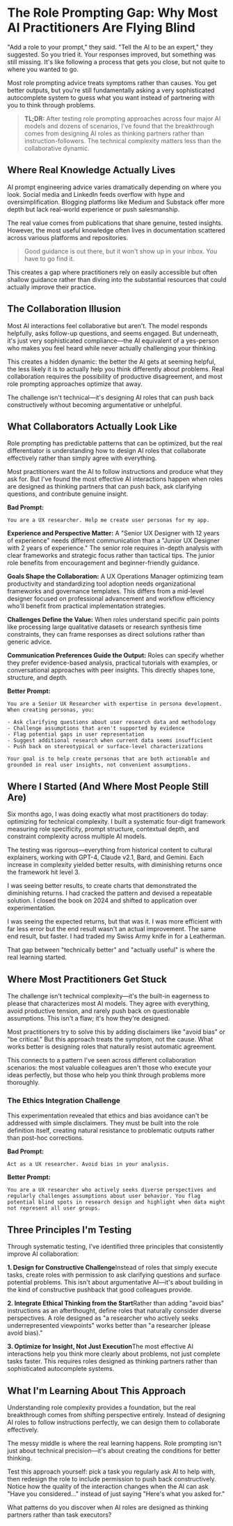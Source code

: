 # The Role Prompting Gap: Why Most AI Practitioners Are Flying Blind

"Add a role to your prompt," they said. "Tell the AI to be an expert," they suggested. So you tried it. Your responses improved, but something was still missing. It's like following a process that gets you close, but not quite to where you wanted to go.

Most role prompting advice treats symptoms rather than causes. You get better outputs, but you're still fundamentally asking a very sophisticated autocomplete system to guess what you want instead of partnering with you to think through problems.

> **TL;DR:** After testing role prompting approaches across four major AI models and dozens of scenarios, I've found that the breakthrough comes from designing AI roles as thinking partners rather than instruction-followers. The technical complexity matters less than the collaborative dynamic.

## Where Real Knowledge Actually Lives

AI prompt engineering advice varies dramatically depending on where you look. Social media and LinkedIn feeds overflow with hype and oversimplification. Blogging platforms like Medium and Substack offer more depth but lack real-world experience or push salesmanship.

The real value comes from publications that share genuine, tested insights. However, the most useful knowledge often lives in documentation scattered across various platforms and repositories.

> Good guidance is out there, but it won't show up in your inbox. You have to go find it.

This creates a gap where practitioners rely on easily accessible but often shallow guidance rather than diving into the substantial resources that could actually improve their practice.

## **The Collaboration Illusion**

Most AI interactions feel collaborative but aren't. The model responds helpfully, asks follow-up questions, and seems engaged. But underneath, it's just very sophisticated compliance—the AI equivalent of a yes-person who makes you feel heard while never actually challenging your thinking.

This creates a hidden dynamic: the better the AI gets at seeming helpful, the less likely it is to actually help you think differently about problems. Real collaboration requires the possibility of productive disagreement, and most role prompting approaches optimize that away.

The challenge isn't technical—it's designing AI roles that can push back constructively without becoming argumentative or unhelpful.

## What Collaborators Actually Look Like

Role prompting has predictable patterns that can be optimized, but the real differentiator is understanding how to design AI roles that collaborate effectively rather than simply agree with everything.

Most practitioners want the AI to follow instructions and produce what they ask for. But I've found the most effective AI interactions happen when roles are designed as thinking partners that can push back, ask clarifying questions, and contribute genuine insight.

**Bad Prompt:**

```plaintext
You are a UX researcher. Help me create user personas for my app.
```

**Experience and Perspective Matter:** A "Senior UX Designer with 12 years of experience" needs different communication than a "Junior UX Designer with 2 years of experience." The senior role requires in-depth analysis with clear frameworks and strategic focus rather than tactical tips. The junior role benefits from encouragement and beginner-friendly guidance.

**Goals Shape the Collaboration:** A UX Operations Manager optimizing team productivity and standardizing tool adoption needs organizational frameworks and governance templates. This differs from a mid-level designer focused on professional advancement and workflow efficiency who'll benefit from practical implementation strategies.

**Challenges Define the Value:** When roles understand specific pain points like processing large qualitative datasets or research synthesis time constraints, they can frame responses as direct solutions rather than generic advice.

**Communication Preferences Guide the Output:** Roles can specify whether they prefer evidence-based analysis, practical tutorials with examples, or conversational approaches with peer insights. This directly shapes tone, structure, and depth.

**Better Prompt:**

```plaintext
You are a Senior UX Researcher with expertise in persona development. When creating personas, you:

- Ask clarifying questions about user research data and methodology
- Challenge assumptions that aren't supported by evidence  
- Flag potential gaps in user representation
- Suggest additional research when current data seems insufficient
- Push back on stereotypical or surface-level characterizations

Your goal is to help create personas that are both actionable and grounded in real user insights, not convenient assumptions.
```

## **Where I Started (And Where Most People Still Are)**

Six months ago, I was doing exactly what most practitioners do today: optimizing for technical complexity. I built a systematic four-digit framework measuring role specificity, prompt structure, contextual depth, and constraint complexity across multiple AI models.

The testing was rigorous—everything from historical content to cultural explainers, working with GPT-4, Claude v2.1, Bard, and Gemini. Each increase in complexity yielded better results, with diminishing returns once the framework hit level 3.

I was seeing better results, to create charts that demonstrated the diminishing returns. I had cracked the pattern and devised a repeatable solution. I closed the book on 2024 and shifted to application over experimentation. 

I was seeing the expected returns, but that was it. I was more efficient with far less error but the end result wasn't an actual improvement. The same end result, but faster. I had traded my Swiss Army knife in for a Leatherman.

That gap between "technically better" and "actually useful" is where the real learning started.

## Where Most Practitioners Get Stuck

The challenge isn't technical complexity—it's the built-in eagerness to please that characterizes most AI models. They agree with everything, avoid productive tension, and rarely push back on questionable assumptions. This isn't a flaw; it's how they're designed.

Most practitioners try to solve this by adding disclaimers like "avoid bias" or "be critical." But this approach treats the symptom, not the cause. What works better is designing roles that naturally resist automatic agreement.

This connects to a pattern I've seen across different collaboration scenarios: the most valuable colleagues aren't those who execute your ideas perfectly, but those who help you think through problems more thoroughly.

### The Ethics Integration Challenge

This experimentation revealed that ethics and bias avoidance can't be addressed with simple disclaimers. They must be built into the role definition itself, creating natural resistance to problematic outputs rather than post-hoc corrections.

**Bad Prompt:**

```plaintext
Act as a UX researcher. Avoid bias in your analysis.
```

**Better Prompt:**

```plaintext
You are a UX researcher who actively seeks diverse perspectives and regularly challenges assumptions about user behavior. You flag potential blind spots in research design and highlight when data might not represent all user groups.
```

## Three Principles I'm Testing

Through systematic testing, I've identified three principles that consistently improve AI collaboration:

**1. Design for Constructive Challenge**Instead of roles that simply execute tasks, create roles with permission to ask clarifying questions and surface potential problems. This isn't about argumentative AI—it's about building in the kind of constructive pushback that good colleagues provide.

**2. Integrate Ethical Thinking from the Start**Rather than adding "avoid bias" instructions as an afterthought, define roles that naturally consider diverse perspectives. A role designed as "a researcher who actively seeks underrepresented viewpoints" works better than "a researcher (please avoid bias)."

**3. Optimize for Insight, Not Just Execution**The most effective AI interactions help you think more clearly about problems, not just complete tasks faster. This requires roles designed as thinking partners rather than sophisticated autocomplete systems.

## What I'm Learning About This Approach

Understanding role complexity provides a foundation, but the real breakthrough comes from shifting perspective entirely. Instead of designing AI roles to follow instructions perfectly, we can design them to collaborate effectively.

The messy middle is where the real learning happens. Role prompting isn't just about technical precision—it's about creating the conditions for better thinking.

Test this approach yourself: pick a task you regularly ask AI to help with, then redesign the role to include permission to push back constructively. Notice how the quality of the interaction changes when the AI can ask "Have you considered..." instead of just saying "Here's what you asked for."

What patterns do you discover when AI roles are designed as thinking partners rather than task executors?
